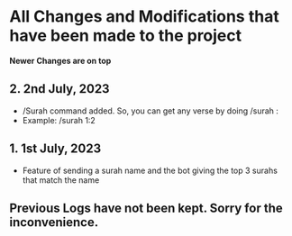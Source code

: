 # All Changes and Modifications that have been made to the project
<b>Newer Changes are on top</b>



## 2. 2nd July, 2023
- /Surah command added. So, you can get any verse by doing /surah <surah name>:<verse number>
- Example: /surah 1:2


## 1. 1st July, 2023
- Feature of sending a surah name and the bot giving the top 3 surahs that match the name


## Previous Logs have not been kept. Sorry for the inconvenience.